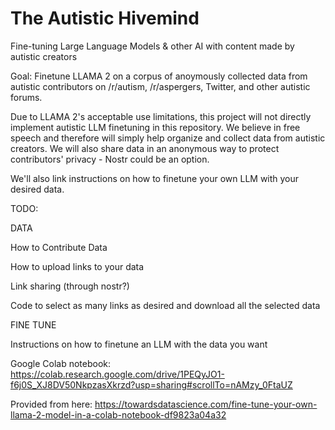 # The Autistic Hivemind
Fine-tuning Large Language Models &amp; other AI with content made by autistic creators

Goal:
Finetune LLAMA 2 on a corpus of anoymously collected data from autistic contributors on /r/autism, /r/aspergers, Twitter, and other autistic forums.

Due to LLAMA 2's acceptable use limitations, this project will not directly implement autistic LLM finetuning in this repository. We believe in free speech and therefore will simply help organize and collect data from autistic creators. We will also share data in an anonymous way to protect contributors' privacy - Nostr could be an option. 

We'll also link instructions on how to finetune your own LLM with your desired data. 

TODO:

DATA

How to Contribute Data

How to upload links to your data

Link sharing (through nostr?)

Code to select as many links as desired and download all the selected data

FINE TUNE

Instructions on how to finetune an LLM with the data you want

Google Colab notebook: https://colab.research.google.com/drive/1PEQyJO1-f6j0S_XJ8DV50NkpzasXkrzd?usp=sharing#scrollTo=nAMzy_0FtaUZ

Provided from here: https://towardsdatascience.com/fine-tune-your-own-llama-2-model-in-a-colab-notebook-df9823a04a32



